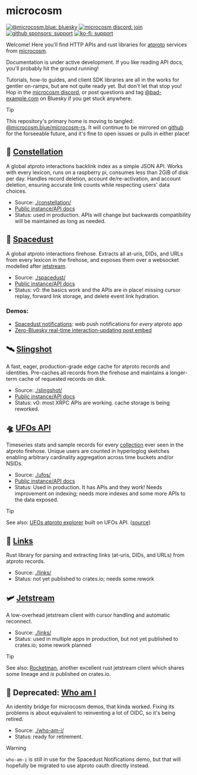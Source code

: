 microcosm
=========

[![@microcosm.blue: bluesky](https://img.shields.io/badge/@microcosm.blue-bluesky-blue)](https://bsky.app/profile/microcosm.blue)
[![microcosm discord: join](https://img.shields.io/badge/microcosm_discord-join-purple)](https://discord.gg/tcDfe4PGVB)
[![github sponsors: support](https://img.shields.io/badge/github_sponsors-support-pink)](https://github.com/sponsors/uniphil/)
[![ko-fi: support](https://img.shields.io/badge/ko--fi-support-pink)](https://ko-fi.com/bad_example)

Welcome! Here you'll find HTTP APIs and rust libraries for [atproto](https://atproto.com/) services from [microcosm](https://microcosm.blue).

Documentation is under active development. If you like reading API docs, you'll probably hit the ground running!

Tutorials, how-to guides, and client SDK libraries are all in the works for gentler on-ramps, but are not quite ready yet. But don't let that stop you! Hop in the [microcosm discord](https://discord.gg/tcDfe4PGVB), or post questions and tag [@bad-example.com](https://bsky.app/profile/bad-example.com) on Bluesky if you get stuck anywhere.

> [!tip]
> This repository's primary home is moving to tangled: [@microcosm.blue/microcosm-rs](https://tangled.sh/@microcosm.blue/microcosm-rs). It will continue to be mirrored on [github](https://github.com/at-microcosm/microcosm-rs) for the forseeable future, and it's fine to open issues or pulls in either place!


🌌 [Constellation](./constellation/)
------------------------------------

A global atproto interactions backlink index as a simple JSON API. Works with every lexicon, runs on a raspberry pi, consumes less than 2GiB of disk per day. Handles record deletion, account de/re-activation, and account deletion, ensuring accurate link counts while respecting users' data choices.

- Source: [./constellation/](./constellation/)
- [Public instance/API docs](https://constellation.microcosm.blue/)
- Status: used in production. APIs will change but backwards compatibility will be maintained as long as needed.


🎇 [Spacedust](./spacedust/)
----------------------------

A global atproto interactions firehose. Extracts all at-uris, DIDs, and URLs from every lexicon in the firehose, and exposes them over a websocket modelled after [jetstream](github.com/bluesky-social/jetstream).

- Source: [./spacedust/](./spacedust/)
- [Public instance/API docs](https://spacedust.microcosm.blue/)
- Status: v0: the basics work and the APIs are in place! missing cursor replay, forward link storage, and delete event link hydration.

### Demos:

- [Spacedust notifications](https://notifications.microcosm.blue/): web push notifications for _every_ atproto app
- [Zero-Bluesky real-time interaction-updating post embed](https://bsky.bad-example.com/zero-bluesky-realtime-embed/)


🛰️ [Slingshot](./slingshot)
---------------------------

A fast, eager, production-grade edge cache for atproto records and identities. Pre-caches all records from the firehose and maintains a longer-term cache of requested records on disk.

- Source: [./slingshot/](./slingshot/)
- [Public instance/API docs](https://slingshot.microcosm.blue/)
- Status: v0: most XRPC APIs are working. cache storage is being reworked.


🛸 [UFOs API](./ufos)
---------------------

Timeseries stats and sample records for every [collection](https://atproto.com/guides/glossary#collection) ever seen in the atproto firehose. Unique users are counted in hyperloglog sketches enabling arbitrary cardinality aggregation across time buckets and/or NSIDs.

- Source: [./ufos/](./ufos/)
- [Public instance/API docs](https://ufos-api.microcosm.blue/)
- Status: Used in production. It has APIs and they work! Needs improvement on indexing; needs more indexes and some more APIs to the data exposed.

> [!tip]
>  See also: [UFOs atproto explorer](https://ufos.microcosm.blue/) built on UFOs API. ([source](github.com/at-microcosm/spacedust-utils))


💫 [Links](./links)
-------------------

Rust library for parsing and extracting links (at-uris, DIDs, and URLs) from atproto records.

- Source: [./links/](./links/)
- Status: not yet published to crates.io; needs some rework


🛩️ [Jetstream](./jetstream)
---------------------------

A low-overhead jetstream client with cursor handling and automatic reconnect.

- Source: [./links/](./links/)
- Status: used in multiple apps in production, but not yet published to crates.io; some rework planned

> [!tip]
> See also: [Rocketman](https://github.com/teal-fm/cadet/tree/main/rocketman), another excellent rust jetstream client which shares some lineage and _is_ published on crates.io.



🔭 Deprecated: [Who am I](./who-am-i)
-------------------------------------

An identity bridge for microcosm demos, that kinda worked. Fixing its problems is about equivalent to reinventing a lot of OIDC, so it's being retired.

- Source: [./who-am-i/](./who-am-i/)
- Status: ready for retirement.

> [!warning]
> `who-am-i` is still in use for the Spacedust Notifications demo, but that will hopefully be migrated to use atproto oauth directly instead.
